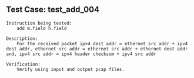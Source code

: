 Test Case: test_add_004
-----------------------

    Instruction being tested:
        add m.field h.field

    Description:
        For the received packet ipv4 dest addr = ethernet src addr + ipv4 dest addr, ethernet src addr = ethernet src addr + ethernet dest addr and, ipv4 src addr = ipv4 header checksum + ipv4 src addr

    Verification:
        Verify using input and output pcap files.
